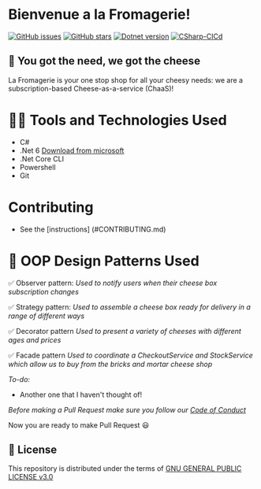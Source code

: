 # Bienvenue a la Fromagerie!
[![GitHub issues](https://img.shields.io/github/issues/Evie-Skinner18/LaFromagerie)](https://github.com/Evie-Skinner18/LaFromagerie/issues)
[![GitHub stars](https://img.shields.io/github/stars/Evie-Skinner18/LaFromagerie)](https://github.com/Evie-Skinner18/LaFromagerie/stargazers)
[![Dotnet version](https://img.shields.io/badge/Dotnet-6-blue)](https://dotnet.microsoft.com/download/dotnet/6.0)
[![CSharp-CICd](https://github.com/Evie-Skinner18/LaFromagerie/actions/workflows/CSharp-CICd.yaml/badge.svg)](https://github.com/Evie-Skinner18/LaFromagerie/actions/workflows/CSharp-CICd.yaml)

## :cheese: You got the need, we got the cheese
La Fromagerie is your one stop shop for all your cheesy needs: we are a subscription-based Cheese-as-a-service (ChaaS)!

# :woman_technologist: Tools and Technologies Used
- C#
- .Net 6 [Download from microsoft](https://dotnet.microsoft.com/download/dotnet/6.0)
- .Net Core CLI
- Powershell
- Git

# Contributing
- See the [instructions] (#CONTRIBUTING.md)

# 📌 OOP Design Patterns Used
✅ Observer pattern:
_Used to notify users when their cheese box subscription changes_

✅ Strategy pattern:
_Used to assemble a cheese box ready for delivery in a range of different ways_

✅ Decorator pattern
_Used to present a variety of cheeses with different ages and prices_

✅ Facade pattern
_Used to coordinate a CheckoutService and StockService which allow us to buy from the bricks and mortar cheese shop_

*To-do:*
- Another one that I haven't thought of!

*Before making a Pull Request make sure you follow our [Code of Conduct](<add-link-here>)*

Now you are ready to make Pull Request 😃


## 📜 License
This repository is distributed under the terms of [GNU GENERAL PUBLIC LICENSE v3.0](<add-link-here>)
